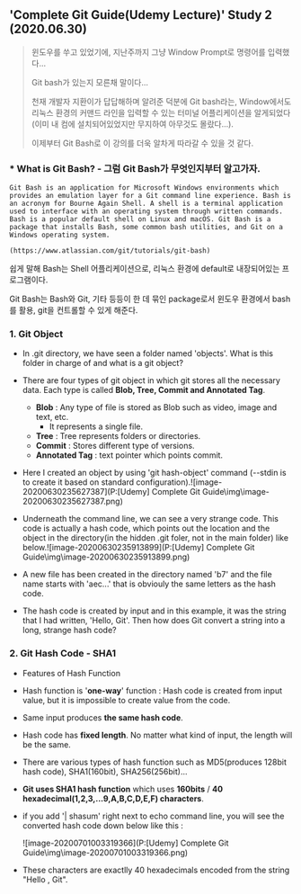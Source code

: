 ​	

## 'Complete Git Guide(Udemy Lecture)' Study 2 (2020.06.30)

> 윈도우를 쑤고 있었기에, 지난주까지 그냥 Window Prompt로 명령어를 입력했다...
>
> Git bash가 있는지 모른채 말이다...
>
> 천재 개발자 지환이가 답답해하며 알려준 덕분에 Git bash라는, Window에서도 리눅스 환경의 커맨드 라인을 입력할 수 있는 터미널 어플리케이션을 알게되었다 (이미 내 컴에 설치되어있었지만 무지하여 아무것도 몰랐다...).
>
> 이제부터 Git Bash로 이 강의를 더욱 알차게 따라갈 수 있을 것 같다.



### * What is Git Bash? - 그럼 Git Bash가 무엇인지부터 알고가자.

```
Git Bash is an application for Microsoft Windows environments which provides an emulation layer for a Git command line experience. Bash is an acronym for Bourne Again Shell. A shell is a terminal application used to interface with an operating system through written commands. Bash is a popular default shell on Linux and macOS. Git Bash is a package that installs Bash, some common bash utilities, and Git on a Windows operating system.

(https://www.atlassian.com/git/tutorials/git-bash)
```

쉽게 말해 Bash는 Shell 어플리케이션으로, 리눅스 환경에 default로 내장되어있는 프로그램이다.

Git Bash는 Bash와 Git, 기타 등등이 한 데 묶인 package로서 윈도우 환경에서 bash를 활용, git을 컨트롤할 수 있게 해준다.



### 1.  Git Object

- In .git directory, we have seen a folder named 'objects'. What is this folder in charge of and what is a git object?
- There are four types of git object in which git stores all the necessary data. Each type is called **Blob, Tree, Commit and Annotated Tag**.
  - **Blob** : Any type of file is stored as Blob such as video, image and text, etc.
    - It represents a single file.  
  - **Tree** :  Tree represents folders or directories.
  - **Commit** : Stores different type of versions.
  - **Annotated Tag** : text pointer which points commit.

- Here I created an object by using 'git hash-object' command (--stdin is to create it based on standard configuration).![image-20200630235627387](P:\[Udemy] Complete Git Guide\img\image-20200630235627387.png)

- Underneath the command line, we can see a very strange code. This code is actually a hash code, which points out the location and the object in the directory(in the hidden .git foler, not in the main folder) like below.![image-20200630235913899](P:\[Udemy] Complete Git Guide\img\image-20200630235913899.png)

- A new file has been created in the directory named 'b7' and the file name starts with 'aec...' that is obviouly the same letters as the hash code.
- The hash code is created by input and in this example, it was the string that I had written, 'Hello, Git'. Then how does Git convert a string into a long, strange hash code?



### 2. Git Hash Code - SHA1

-  Features of Hash Function
  - Hash function is '**one-way**' function : Hash code is created from input value, but it is impossible to create value from the code.
  - Same input produces **the same hash code**.
  - Hash code has **fixed length**. No matter what kind of input, the length will be the same.
- There are various types of hash function such as MD5(produces 128bit hash code), SHA1(160bit), SHA256(256bit)...
- **Git uses SHA1 hash function** which uses **160bits** / **40 hexadecimal(1,2,3,...9,A,B,C,D,E,F) characters**.

- if you add '| shasum' right next to echo command line, you will see the converted hash code down below like this : 

  ![image-20200701003319366](P:\[Udemy] Complete Git Guide\img\image-20200701003319366.png)

- These characters are exactlly 40 hexadecimals encoded from the string "Hello , Git".